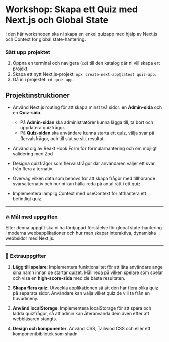 #  Workshop: Skapa ett Quiz med Next.js och Global State

I den här workshopen ska ni skapa en enkel quizapp med hjälp av Next.js och Context för global state-hantering.

### Sätt upp projektet

1. Öppna en terminal och navigera (`cd`) till den katalog där ni vill skapa ert projekt.
2. Skapa ett nytt Next.js-projekt: `npx create-next-app@latest quiz-app`.
3. Gå in i projektet: `cd quiz-app`.

## Projektinstruktioner

- Använd Next.js routing för att skapa minst två sidor: en **Admin-sida** och en **Quiz-sida**.

  - På **Admin-sidan** ska administratörer kunna lägga till, ta bort och uppdatera quizfrågor.
  - På **Quiz-sidan** ska användare kunna starta ett quiz, välja svar på flervalsfrågor, och till slut se sitt resultat.
 
- Använd dig av Reakt Hook Form för formulärhantering och om möjligt validering med Zod

- Designa quizfrågor som flervalsfrågor där användaren väljer ett svar från flera alternativ.

- Överväg vilken data som behövs för att skapa frågor med tillhörande svarsalternativ och hur ni kan hålla reda på antal rätt i ett quiz.

- Implementera lämplig Context med useContext för atthantera ett befintligt quiz.

---

### :boom: Mål med uppgiften

Efter denna uppgift ska ni ha fördjupad förståelse för global state-hantering i moderna webbapplikationer och hur man skapar interaktiva, dynamiska webbsidor med Next.js.

---

### :runner: Extrauppgifter

1. **Lägg till spelare**: Implementera funktionalitet för att låta användare ange sina namn innan de startar quizet. Håll reda på vilken spelare som spelar och visa en **high-score-sida** med de bästa resultaten.

2. **Skapa flera quiz**: Utveckla applikationen så att den har flera olika quiz på separata sidor. Användare kan välja vilket quiz de vill ta från en huvudmeny.

3. **Använd localStorage**: Implementera localStorage för att spara och ladda quizfrågor, så att admin kan återanvända dem även efter att webbläsaren stängts.

8. **Design och komponenter**: Använd CSS, Tailwind CSS och eller ett komponentbibliotek som shadn
